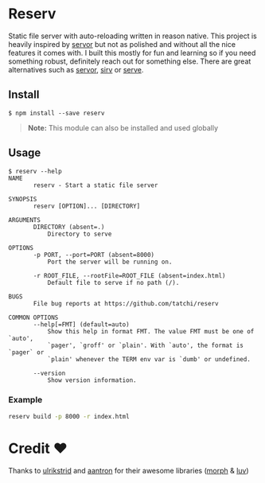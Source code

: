 # Reserv

Static file server with auto-reloading written in reason native. This project is heavily inspired by [servor](https://github.com/lukejacksonn/servor) but not as polished and without all the nice features it comes with. I built this mostly for fun and learning so if you need something robust, definitely reach out for something else. There are great alternatives such as [servor](https://github.com/lukejacksonn/servor), [sirv](https://github.com/lukeed/sirv/tree/master/packages/sirv-cli) or [serve](https://github.com/zeit/serve).

## Install

```
$ npm install --save reserv
```

> **Note:** This module can also be installed and used globally

## Usage

```
$ reserv --help
NAME
       reserv - Start a static file server

SYNOPSIS
       reserv [OPTION]... [DIRECTORY]

ARGUMENTS
       DIRECTORY (absent=.)
           Directory to serve

OPTIONS
       -p PORT, --port=PORT (absent=8000)
           Port the server will be running on.

       -r ROOT_FILE, --rootFile=ROOT_FILE (absent=index.html)
           Default file to serve if no path (/).

BUGS
       File bug reports at https://github.com/tatchi/reserv

COMMON OPTIONS
       --help[=FMT] (default=auto)
           Show this help in format FMT. The value FMT must be one of `auto',
           `pager', `groff' or `plain'. With `auto', the format is `pager` or
           `plain' whenever the TERM env var is `dumb' or undefined.

       --version
           Show version information.

```

### Example

```bash
reserv build -p 8000 -r index.html
```

# Credit ❤️

Thanks to [ulrikstrid](https://github.com/ulrikstrid) and [aantron](https://github.com/aantron) for their awesome libraries ([morph](https://github.com/reason-native-web/morph) & [luv](https://github.com/aantron/luv))
